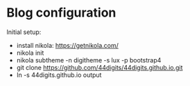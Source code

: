 # Blog configuration
Initial setup:
* install nikola: https://getnikola.com/
* nikola init
* nikola subtheme -n digitheme -s lux -p bootstrap4
* git clone https://github.com/44digits/44digits.github.io.git
* ln -s 44digits.github.io output
  

  
